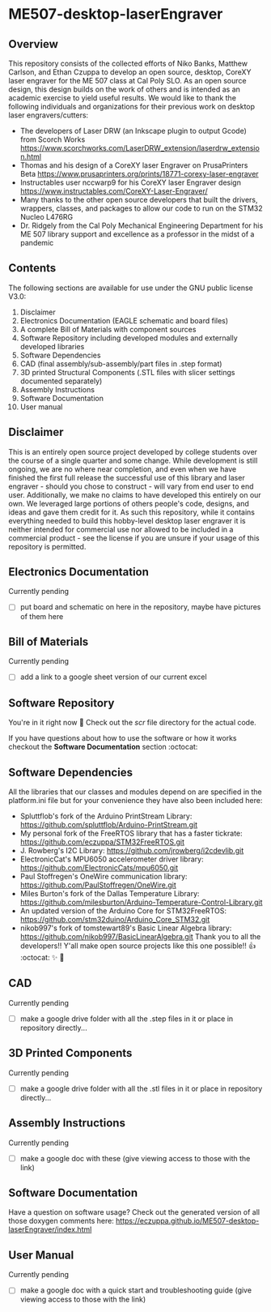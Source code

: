 # ME507-desktop-laserEngraver

## Overview
This repository consists of the collected efforts of Niko Banks, Matthew Carlson, and Ethan Czuppa to develop an open source, desktop, CoreXY laser engraver for the ME 507 class at Cal Poly SLO. As an open source design, this design builds on the work of others and is intended as an academic exercise to yield useful results. We would like to thank the following individuals and organizations for their previous work on desktop laser engravers/cutters:
  * The developers of Laser DRW (an Inkscape plugin to output Gcode) from Scorch Works https://www.scorchworks.com/LaserDRW_extension/laserdrw_extension.html
  * Thomas and his design of a CoreXY laser Engraver on PrusaPrinters Beta https://www.prusaprinters.org/prints/18771-corexy-laser-engraver
  * Instructables user nccwarp9 for his CoreXY laser Engraver design https://www.instructables.com/CoreXY-Laser-Engraver/
  * Many thanks to the other open source developers that built the drivers, wrappers, classes, and packages to allow our code to run on the STM32 Nucleo L476RG 
  * Dr. Ridgely from the Cal Poly Mechanical Engineering Department for his ME 507 library support and excellence as a professor in the midst of a pandemic
  
## Contents
The following sections are available for use under the GNU public license V3.0:
   1.  Disclaimer
   2.  Electronics Documentation (EAGLE schematic and board files)
   3.  A complete Bill of Materials with component sources
   4.  Software Repository including developed modules and externally developed libraries
   5.  Software Dependencies
   6.  CAD (final assembly/sub-assembly/part files in .step format)
   7.  3D printed Structural Components (.STL files with slicer settings documented separately)
   8.  Assembly Instructions
   9.  Software Documentation
   10. User manual
   
## Disclaimer
This is an entirely open source project developed by college students over the course of a single quarter and some change. While development is still ongoing, we are no where near completion, and even when we have finished the first full release the successful use of this library and laser engraver - should you chose to construct - will vary from end user to end user. Additionally, we make no claims to have developed this entirely on our own. We leveraged large portions of others people's code, designs, and ideas and gave them credit for it. As such this repository, while it contains everything needed to build this hobby-level desktop laser engraver it is neither intended for commercial use nor allowed to be included in a commercial product - see the license if you are unsure if your usage of this repository is permitted. 

## Electronics Documentation
Currently pending
- [ ] put board and schematic on here in the repository, maybe have pictures of them here 

## Bill of Materials
Currently pending
- [ ] add a link to a google sheet version of our current excel

## Software Repository

You're in it right now :tada: Check out the *scr* file directory for the actual code.

If you have questions about how to use the software or how it works checkout the **Software Documentation** section :octocat: 

## Software Dependencies 
All the libraries that our classes and modules depend on are specified in the platform.ini file but for your convenience they have also been included here:
* Spluttflob's fork of the Arduino PrintStream Library: https://github.com/spluttflob/Arduino-PrintStream.git
* My personal fork of the FreeRTOS library that has a faster tickrate: https://github.com/eczuppa/STM32FreeRTOS.git
* J. Rowberg's I2C Library: https://github.com/jrowberg/i2cdevlib.git
* ElectronicCat's MPU6050 accelerometer driver library: https://github.com/ElectronicCats/mpu6050.git
* Paul Stoffregen's OneWire communication library: https://github.com/PaulStoffregen/OneWire.git
* Miles Burton's fork of the Dallas Temperature Library: https://github.com/milesburton/Arduino-Temperature-Control-Library.git
* An updated version of the Arduino Core for STM32FreeRTOS: https://github.com/stm32duino/Arduino_Core_STM32.git
* nikob997's fork of tomstewart89's Basic Linear Algebra library: https://github.com/nikob997/BasicLinearAlgebra.git
Thank you to all the developers!! Y'all make open source projects like this one possible!! :+1: :octocat: :sparkles: :tada:  

## CAD
Currently pending
- [ ] make a google drive folder with all the .step files in it or place in repository directly...

## 3D Printed Components
Currently pending
- [ ] make a google drive folder with all the .stl files in it or place in repository directly...

## Assembly Instructions
Currently pending
- [ ] make a google doc with these (give viewing access to those with the link)

## Software Documentation
Have a question on software usage? 
Check out the generated version of all those doxygen comments here: https://eczuppa.github.io/ME507-desktop-laserEngraver/index.html
  
## User Manual 
Currently pending
- [ ] make a google doc with a quick start and troubleshooting guide (give viewing access to those with the link)
